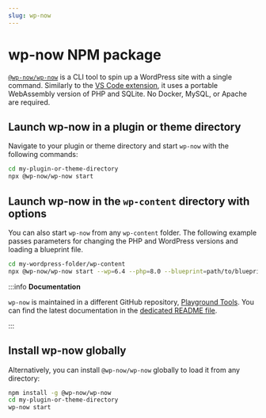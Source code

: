 ```yaml
---
slug: wp-now
---
```


# wp-now NPM package

[`@wp-now/wp-now`](https://www.npmjs.com/package/@wp-now/wp-now) is a CLI tool to spin up a WordPress site with a single command. Similarly to the [VS Code extension](/05-local-development/02-vscode-extension.md), it uses a portable WebAssembly version of PHP and SQLite. No Docker, MySQL, or Apache are required.

## Launch wp-now in a plugin or theme directory

Navigate to your plugin or theme directory and start `wp-now` with the following commands:

```bash
cd my-plugin-or-theme-directory
npx @wp-now/wp-now start
```

## Launch wp-now in the `wp-content` directory with options

You can also start `wp-now` from any `wp-content` folder. The following example passes parameters for changing the PHP and WordPress versions and loading a blueprint file.

```bash
cd my-wordpress-folder/wp-content
npx @wp-now/wp-now start --wp=6.4 --php=8.0 --blueprint=path/to/blueprint.json
```

:::info **Documentation**

`wp-now` is maintained in a different GitHub repository, [Playground Tools](https://github.com/WordPress/playground-tools/). You can find the latest documentation in the [dedicated README file](https://github.com/WordPress/playground-tools/blob/trunk/packages/wp-now/README.md).

:::

## Install wp-now globally

Alternatively, you can install `@wp-now/wp-now` globally to load it from any directory:

```bash
npm install -g @wp-now/wp-now
cd my-plugin-or-theme-directory
wp-now start
```
